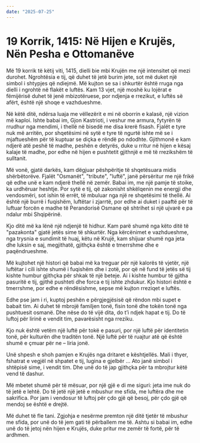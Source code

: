 ```yaml
---
date: "2025-07-25"
---
```


# 19 Korrik, 1415:  Në Hijen e Krujës, Nën Pesha e Ottomanëve

Më 19 korrik të këtij viti, 1415, dielli bie mbi Krujën me një intensitet që mezi durohet.  Ngrohtësia e tij, që duhet të jetë burim jete, sot më duket një simbol i shtypjes që ndiejmë.  Më kujton se sa i shkurtër është rruga nga dielli i ngrohtë në flakët e luftës.  Kam 13 vjet, një moshë ku lojërat e fëmijërisë duhet të jenë mbizotëruese, por ndjenja e rrezikut, e luftës së afërt, është një shoqe e vazhdueshme.

Në këtë ditë, ndërsa luaja me vëllezërit e mi në oborrin e kalasë, një vizion më kaploi. Ishte babai im, Gjon Kastrioti, i veshur me armura, fytyrën të rrudhur nga mendimi, i thellë në bisedë me disa krerë fisash.  Fjalët e tyre nuk më arritën, por shqetësimi në sytë e tyre të ngurtë ishte më se i mjaftueshëm për të kuptuar se diçka e rëndë po ndodhte.  Gjithmonë e kam ndjerë atë peshë të madhe, peshën e detyrës, duke u rritur në hijen e kësaj kalaje të madhe, por edhe në hijen e pushtetit gjithnjë e më të rrezikshëm të sulltanit.

Më vonë, gjatë darkës, kam dëgjuar pëshpëritje të shqetësuara midis shërbëtorëve.  Fjalët "Osmanët", "tribute", "luftë", janë përsëritur me një frikë që edhe unë e kam ndjerë thellë në zemër. Babai im, me një pamje të stoike, ka urdhëruar heshtje.  Por sytë e tij, që zakonisht shkëlqenin me energji dhe vendosmëri, sot ishin të errët, të mbuluar nga një re shqetësimi të thellë.  Ai është një burrë i fuqishëm, luftëtar i zjarrtë, por edhe ai duket i paaftë për të luftuar forcën e madhe të Perandorisë Osmane që shtrihet si një ujvarë e pa ndalur mbi Shqipërinë.

Kjo ditë më ka lënë një ndjenjë të hidhur.  Kam parë shumë nga këto ditë të "pazakonta" gjatë jetës sime të shkurtër.  Nga kërcënimet e vazhdueshme, nga trysnia e sundimit të huaj, këtu në Krujë, kam shijuar shumë nga jeta dhe luksin e saj, megjithatë, gjithçka është e tmerrshme dhe e paqëndrueshme.

Më kujtohet një histori që babai më ka treguar për një kalorës të vjetër, një luftëtar i cili ishte shumë i fuqishëm dhe i zotë, por që në fund të jetës së tij kishte humbur gjithçka për shkak të një beteje.  Ai i kishte humbur të gjitha pasuritë e tij, gjithë pushteti dhe forca e tij ishte zhdukur.  Kjo histori është e tmerrshme, por edhe e rëndësishme, sepse më kujton rreziqet e luftës.

Edhe pse jam i ri, kuptoj peshën e përgjegjësisë që rëndon mbi supet e babait tim.  Ai duhet të mbrojë familjen tonë, fisin tonë dhe tokën tonë nga pushtuesit osmanë.  Dhe nëse do të vijë dita, do t’i ndjek hapat e tij. Do të luftoj për lirinë e vendit tim, pavarësisht nga rreziku.

Kjo nuk është vetëm një luftë për tokë e pasuri, por një luftë për identitetin tonë, për kulturën dhe traditën tonë.  Një luftë për të ruajtur atë që është shumë e çmuar për ne – liria jonë.

Unë shpesh e shoh pamjen e Krujës nga dritaret e kështjellës.  Mali i thyer, fshatrat e vegjël në shpatet e tij, lugina e gjelbër ...  Ato janë simbol i shtëpisë sime, i vendit tim. Dhe unë do të jap gjithçka për ta mbrojtur këtë vend të dashur.

Më mbetet shumë për të mësuar, por një gjë e di me siguri:  jeta ime nuk do të jetë e lehtë.  Do të jetë një jetë e mbushur me sfida, me luftëra dhe me sakrifica. Por jam i vendosur të luftoj për çdo gjë që besoj, për çdo gjë që mendoj se është e drejtë.

Më duhet të fle tani.  Zgjohja e nesërme premton një ditë tjetër të mbushur me sfida, por unë do të jem gati të përballem me të.  Ashtu si babai im, edhe unë do të jetoj nën hijen e Krujës, duke pritur me zemër të fortë, për të ardhmen.
